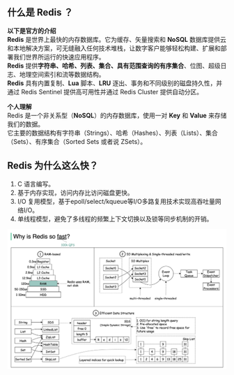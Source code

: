 ## 什么是 Redis ？  
**以下是官方的介绍**  
**Redis** 是世界上最快的内存数据库。它为缓存、矢量搜索和 **NoSQL** 数据库提供云和本地解决方案，可无缝融入任何技术堆栈，让数字客户能够轻松构建、扩展和部署我们世界所运行的快速应用程序。  
**Redis** 提供**字符串、哈希、列表、集合、具有范围查询的有序集合**、位图、超级日志、地理空间索引和流等数据结构。  
**Redis** 具有内置复制、**Lua** 脚本、**LRU** 逐出、事务和不同级别的磁盘持久性，并通过 Redis Sentinel 提供高可用性并通过 Redis Cluster 提供自动分区。  

**个人理解**  
Redis 是一个非关系型（**NoSQL**）的内存数据库，使用一对 **Key** 和 **Value** 来存储我们的数据。  
它主要的数据结构有字符串（Strings）、哈希（Hashes）、列表（Lists）、集合（Sets）、有序集合（Sorted Sets 或者说 ZSets）。  

## Redis 为什么这么快？
1. C 语言编写。  
2. 基于内存实现，访问内存比访问磁盘更快。  
3. I/O 复用模型，基于epoll/select/kqueue等I/O多路复用技术实现高吞吐量网络I/O。  
4. 单线程模型，避免了多线程的频繁上下文切换以及锁等同步机制的开销。  

![why-redis-so-fast](/.image/interview/why-redis-so-fast.jpg)
